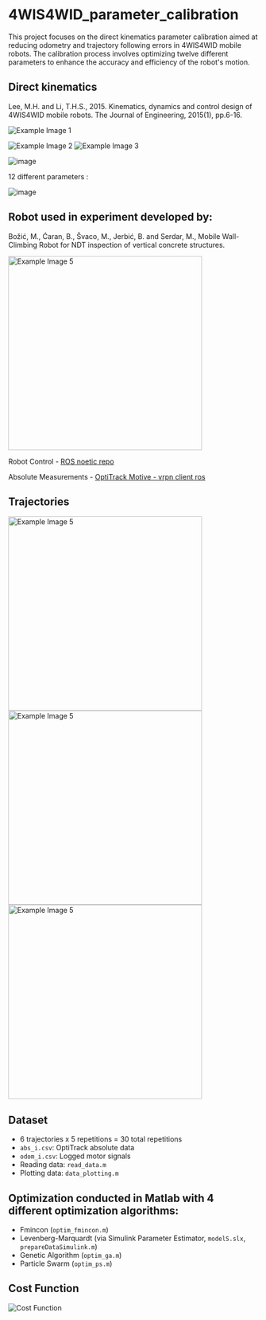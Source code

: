 # 4WIS4WID_parameter_calibration

This project focuses on the direct kinematics parameter calibration aimed at reducing odometry and trajectory following errors in 4WIS4WID mobile robots. The calibration process involves optimizing twelve different parameters to enhance the accuracy and efficiency of the robot's motion.

## Direct kinematics
Lee, M.H. and Li, T.H.S., 2015. Kinematics, dynamics and control design of 4WIS4WID mobile robots. The Journal of Engineering, 2015(1), pp.6-16.

![Example Image 1](https://github.com/JakVit/4WIS4WID_parameter_calibration/assets/144608817/9f58d3bb-f27e-4173-bb72-d1ab7f217b37)

![Example Image 2](https://github.com/JakVit/4WIS4WID_parameter_calibration/assets/144608817/b87fcfe8-e2ba-4d9e-b924-f3695d22f0f4)
![Example Image 3](https://github.com/JakVit/4WIS4WID_parameter_calibration/assets/144608817/2ba412b7-a483-4084-a0a9-a1febfd78b42)

![image](https://github.com/JakVit/4WIS4WID_parameter_calibration/assets/144608817/d6bd2705-5db2-4171-a49e-f1c9dee9aff6)


12 different parameters : 

![image](https://github.com/JakVit/4WIS4WID_parameter_calibration/assets/144608817/5324b7e9-5530-4cda-bb34-2949956f4f53)




## Robot used in experiment developed by:
Božić, M., Ćaran, B., Švaco, M., Jerbić, B. and Serdar, M., Mobile Wall-Climbing Robot for NDT inspection of vertical concrete structures.

<img src="https://github.com/JakVit/4WIS4WID_parameter_calibration/assets/144608817/1e694595-c267-4e1c-afe9-e3e4ff3c4e08" alt="Example Image 5" width="390">

Robot Control - [ROS noetic repo](https://github.com/BCaran/wcr_onboard_ws/tree/master)

Absolute Measurements - [OptiTrack Motive - vrpn client ros](https://wiki.ros.org/vrpn_client_ros)

## Trajectories
<img src="https://github.com/JakVit/4WIS4WID_parameter_calibration/assets/144608817/0bc92746-d64e-4957-a8f1-2f4eca21d0e1" alt="Example Image 5" width="390">
<br> <!-- Add a new line here -->
<img src="https://github.com/JakVit/4WIS4WID_parameter_calibration/assets/144608817/f29c7431-2d2d-4bfa-8a6e-9301f1a00daa" alt="Example Image 5" width="390">
<br> 
<img src="https://github.com/JakVit/4WIS4WID_parameter_calibration/assets/144608817/9d319c52-d190-4816-a5e4-060e571beb8f" alt="Example Image 5" width="390">




## Dataset
- 6 trajectories x 5 repetitions = 30 total repetitions
- `abs_i.csv`: OptiTrack absolute data
- `odom_i.csv`: Logged motor signals
- Reading data: `read_data.m`
- Plotting data: `data_plotting.m`

## Optimization conducted in Matlab with 4 different optimization algorithms:
- Fmincon (`optim_fmincon.m`)
- Levenberg-Marquardt (via Simulink Parameter Estimator, `modelS.slx`, `prepareDataSimulink.m`)
- Genetic Algorithm (`optim_ga.m`)
- Particle Swarm (`optim_ps.m`)

## Cost Function
![Cost Function](https://github.com/JakVit/4WIS4WID_parameter_calibration/assets/144608817/d43d850d-b6bf-4d89-a408-25b01fc8df45)

